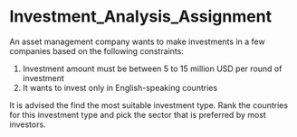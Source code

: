 # Investment_Analysis_Assignment
An asset management company wants to make investments in a few companies based on the following constraints:
1) Investment amount must be between 5 to 15 million USD per round of investment
2) It wants to invest only in English-speaking countries

It is advised the find the most suitable investment type. Rank the countries for this investment type and pick the sector that is preferred by most investors.

